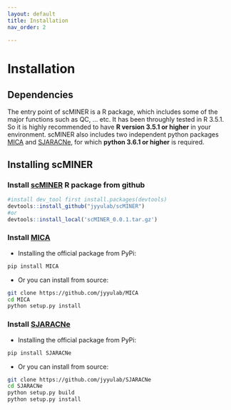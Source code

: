 ```yaml
---
layout: default
title: Installation
nav_order: 2

---
```

# Installation

## Dependencies
The entry point of scMINER is a R package, which includes some of the major functions such as QC, ... etc. It has been
throughly tested in R 3.5.1. So it is highly recommended to have **R version 3.5.1 or higher** in your environment. 
scMINER also includes two independent python packages [MICA](https://github.com/jyyulab/MICA) and 
[SJARACNe](https://github.com/jyyulab/SJARACNe), for which **python 3.6.1 or higher** is required.

## Installing scMINER

### Install [scMINER](https://github.com/jyyulab/scMINER) R package from github
```R
#install dev_tool first install.packages(devtools)
devtools::install_github("jyyulab/scMINER") 
#or
devtools::install_local('scMINER_0.0.1.tar.gz')
```

### Install [MICA](https://github.com/jyyulab/MICA)

* Installing the official package from PyPi:
```bash
pip install MICA
```

* Or you can install from source: 
```bash
git clone https://github.com/jyyulab/MICA
cd MICA
python setup.py install
```

### Install [SJARACNe](https://github.com/jyyulab/SJARACNe)

* Installing the official package from PyPi:
```bash
pip install SJARACNe
```

* Or you can install from source: 
```bash
git clone https://github.com/jyyulab/SJARACNe
cd SJARACNe
python setup.py build
python setup.py install
```

